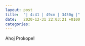 ```yaml
---
layout: post
title:  "| 4:41 | 49cm | 3450g |"
date:   2020-12-31 22:03:21 +0100
categories:
---
```

Ahoj Prokope!
